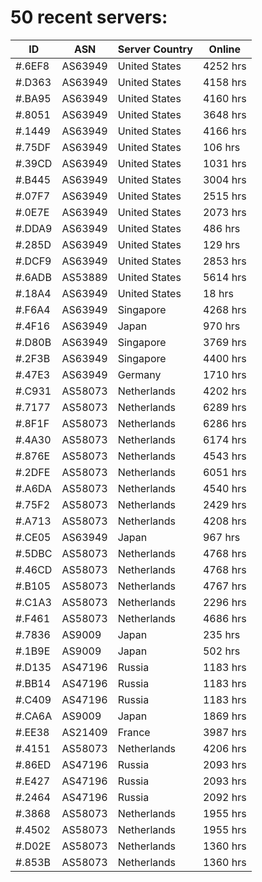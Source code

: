 # 50 recent servers:

| ID | ASN | Server Country | Online |
| ------ | ------ | ------ | ------ |
| #.6EF8 | AS63949 | United States | 4252 hrs |
| #.D363 | AS63949 | United States | 4158 hrs |
| #.BA95 | AS63949 | United States | 4160 hrs |
| #.8051 | AS63949 | United States | 3648 hrs |
| #.1449 | AS63949 | United States | 4166 hrs |
| #.75DF | AS63949 | United States | 106 hrs |
| #.39CD | AS63949 | United States | 1031 hrs |
| #.B445 | AS63949 | United States | 3004 hrs |
| #.07F7 | AS63949 | United States | 2515 hrs |
| #.0E7E | AS63949 | United States | 2073 hrs |
| #.DDA9 | AS63949 | United States | 486 hrs |
| #.285D | AS63949 | United States | 129 hrs |
| #.DCF9 | AS63949 | United States | 2853 hrs |
| #.6ADB | AS53889 | United States | 5614 hrs |
| #.18A4 | AS63949 | United States | 18 hrs |
| #.F6A4 | AS63949 | Singapore | 4268 hrs |
| #.4F16 | AS63949 | Japan | 970 hrs |
| #.D80B | AS63949 | Singapore | 3769 hrs |
| #.2F3B | AS63949 | Singapore | 4400 hrs |
| #.47E3 | AS63949 | Germany | 1710 hrs |
| #.C931 | AS58073 | Netherlands | 4202 hrs |
| #.7177 | AS58073 | Netherlands | 6289 hrs |
| #.8F1F | AS58073 | Netherlands | 6286 hrs |
| #.4A30 | AS58073 | Netherlands | 6174 hrs |
| #.876E | AS58073 | Netherlands | 4543 hrs |
| #.2DFE | AS58073 | Netherlands | 6051 hrs |
| #.A6DA | AS58073 | Netherlands | 4540 hrs |
| #.75F2 | AS58073 | Netherlands | 2429 hrs |
| #.A713 | AS58073 | Netherlands | 4208 hrs |
| #.CE05 | AS63949 | Japan | 967 hrs |
| #.5DBC | AS58073 | Netherlands | 4768 hrs |
| #.46CD | AS58073 | Netherlands | 4768 hrs |
| #.B105 | AS58073 | Netherlands | 4767 hrs |
| #.C1A3 | AS58073 | Netherlands | 2296 hrs |
| #.F461 | AS58073 | Netherlands | 4686 hrs |
| #.7836 | AS9009 | Japan | 235 hrs |
| #.1B9E | AS9009 | Japan | 502 hrs |
| #.D135 | AS47196 | Russia | 1183 hrs |
| #.BB14 | AS47196 | Russia | 1183 hrs |
| #.C409 | AS47196 | Russia | 1183 hrs |
| #.CA6A | AS9009 | Japan | 1869 hrs |
| #.EE38 | AS21409 | France | 3987 hrs |
| #.4151 | AS58073 | Netherlands | 4206 hrs |
| #.86ED | AS47196 | Russia | 2093 hrs |
| #.E427 | AS47196 | Russia | 2093 hrs |
| #.2464 | AS47196 | Russia | 2092 hrs |
| #.3868 | AS58073 | Netherlands | 1955 hrs |
| #.4502 | AS58073 | Netherlands | 1955 hrs |
| #.D02E | AS58073 | Netherlands | 1360 hrs |
| #.853B | AS58073 | Netherlands | 1360 hrs |

